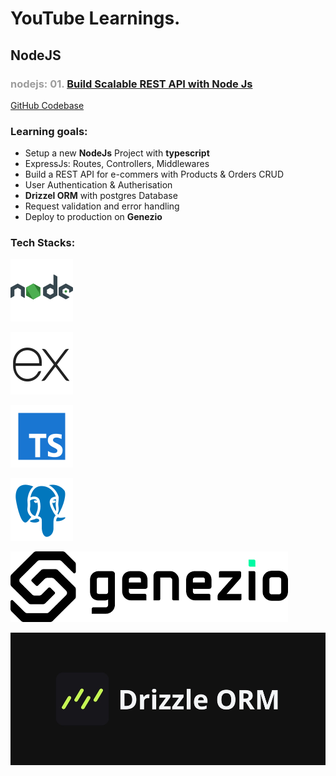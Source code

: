 # YouTube Learnings.

## NodeJS

### <span style="color: #9c9c9c">nodejs: 01.</span> [Build Scalable REST API with Node Js](https://youtu.be/RDM-nk5f4SE)

[GitHub Codebase](https://github.com/DalaviMoreshwar/yt_learnings/nodejs)

### Learning goals:

- Setup a new **NodeJs** Project with **typescript**
- ExpressJs: Routes, Controllers, Middlewares
- Build a REST API for e-commers with Products & Orders CRUD
- User Authentication & Autherisation
- **Drizzel ORM** with postgres Database
- Request validation and error handling
- Deploy to production on **Genezio**

### Tech Stacks:

![nodejs](./public/imgs/image.png)

![expressjs](./public/imgs/image-1.png)

![typescript](./public/imgs/image-2.png)

![postgresql](./public/imgs/image-3.png)

![genezio](./public/imgs/image-4.png)

![drizzle-orm](./public/imgs/image-5.png)
